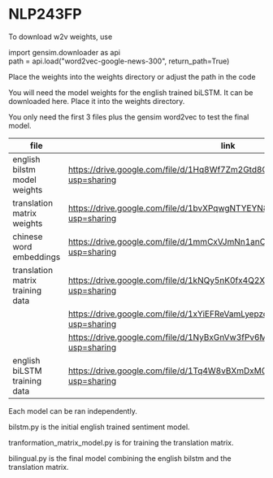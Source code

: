 # NLP243FP
To download w2v weights, use 

import gensim.downloader as api \
path = api.load("word2vec-google-news-300", return_path=True)

Place the weights into the weights directory or adjust
the path in the code

You will need the model weights for the english trained biLSTM.
It can be downloaded here. 
Place it into the weights directory.

You only need the first 3 files plus the gensim word2vec to test the final model.

| file                             | link                                                                               | directory |
|----------------------------------|------------------------------------------------------------------------------------|-----------|
| english bilstm model weights     | https://drive.google.com/file/d/1Hq8Wf7Zm2Gtd8OSI4Y7wzcWFAsmtpT-x/view?usp=sharing | weights   |
| translation matrix weights       | https://drive.google.com/file/d/1bvXPqwgNTYEYN8ZwSOpvYJB6TcfHkEaR/view?usp=sharing | weights   |
| chinese word embeddings          | https://drive.google.com/file/d/1mmCxVJmNn1anONrPS1fEKNSdmIgNt5K_/view?usp=sharing | weights   |
| translation matrix training data | https://drive.google.com/file/d/1kNQy5nK0fx4Q2XKPFqSW9IoJLGIjj0Nz/view?usp=sharing | Data      |
|                                  | https://drive.google.com/file/d/1xYiEFReVamLyepzdFDc6IiSOqn5aJ-xq/view?usp=sharing | Data      |
|                                  | https://drive.google.com/file/d/1NyBxGnVw3fPv6M84yMIzpoEg9bhP_K7Z/view?usp=sharing | Data      |
| english biLSTM training data     | https://drive.google.com/file/d/1Tq4W8vBXmDxM0tbLbSy7mKXB2wrLo85D/view?usp=sharing | Data      |

Each model can be ran independently. 

bilstm.py is the initial english trained sentiment model.

tranformation_matrix_model.py is for training the translation matrix.

bilingual.py is the final model combining the english bilstm and the translation matrix.
